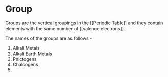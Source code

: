 # Group

Groups are the vertical groupings in the [[Periodic Table]] and they contain elements with the same number of [[valence electrons]]. 

The names of the groups are as follows -
1. Alkali Metals
2. Alkali Earth Metals
15. Pnictogens
16. Chalcogens
17. 